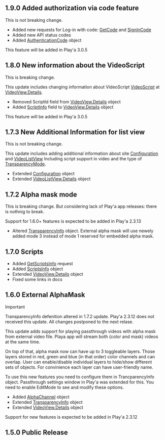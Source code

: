 ## 1.9.0 Added authorization via code feature
This is not breaking change.

- Added new requests for Log-in with code: [GetCode](docs.md#getcode) and [SignInCode](docs.md#signincode)
- Added new API status codes
- Added [AuthenticationCode](docs.md#authenticationcode) object

This feature will be added in Play'a 3.0.5

## 1.8.0 New information about the VideoScript
This is breaking change.

This update includes changing information about VideoScript [VideoScript](docs.md#videoscript) at [VideoView.Details](docs.md#videoviewdetails).

- Removed ScriptId field from [VideoView.Details](docs.md#videoviewdetails) object
- Added [ScriptInfo](docs.md#scriptinfo) field to [VideoView.Details](docs.md#videoviewdetails) object

This feature will be added in Play'a 3.0.5

## 1.7.3 New Additional Information for list view
This is not breaking change.

This update includes adding additional information about site [Configuration](docs.md#configuration) and [VideoListView](docs.md#videolistview)
Including script support in video and the type of [TransparencyMode](docs.md#transparencymode).

- Extended [Configuration](docs.md#configuration) object
- Extended [VideoListView.Details](docs.md#videolistviewdetails) object

## 1.7.2 Alpha mask mode
This is breaking change. But considering lack of Play'a app releases: there is nothnig to break.

Support for 1.6.0+ features is expected to be added in Play'a 2.3.13

- Altered [TransparencyInfo](docs.md#transparencyinfo) object. External alpha mask will use newely added mode 3 instead of mode 1 reserved for embedded alpha mask.

## 1.7.0 Scripts
- Added [GetScriptsInfo](docs.md#getscriptsinfo) request
- Added [ScriptsInfo](docs.md#scriptsinfo) object
- Extended [VideoView.Details](docs.md#videoviewdetails) object
- Fixed some links in docs

## 1.6.0 External AlphaMask
> [!IMPORTANT]
> TransparencyInfo defenition altered in 1.7.2 update. Play'a 2.3.12 does not received this update. All changes postponed to the next relase.

This update adds support for playing passthrough videos with alpha mask from external video file.
Playa app will stream both (color and mask) videos at the same time.


On top of that, alpha mask now can have up to 3 toggleable layers.
Those layers stored in red, green and blue (in that order) color channels and can overlap.
User can enable/disable individual layers to hide/show different sets of objects.
For convinience each layer can have user-friendly name.


To use this new features you need to configure them in TrancparencyInfo object.
Passthrough settings window in Play'a was extended for this.
You need to enable EditMode to see and modify these options.


- Added [AlphaChannel](docs.md#alphachannel) object
- Extended [TransparencyInfo](docs.md#transparencyinfo) object
- Extended [VideoView.Details](docs.md#videoviewdetails) object


Support for new features is expected to be added in Play'a 2.3.12

## 1.5.0 Public Release
